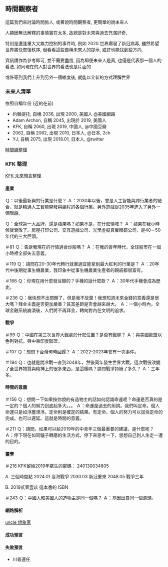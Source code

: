 ## 時間觀察者
這篇我們來討論時間旅人, 或著說時間觀察者, 更簡單的說未來人

人類因無法解釋的事情實在太多, 故總是對未來與過去充滿好奇,

特別是遭逢重大又無力控制的事件時, 例如 2020 世界爆發了新冠病毒, 雖然希望世界盡快恢復秩序,
但看看這些自稱未來人的提示, 或許也能找到些方向,

資訊請作為參考即可, 並不需要盡信, 因為即便未來人是真,
也僅是代表那一個人的看法, 如同現在的人對世界的看法也是片面的

或許等到我們上升到另外一個維度後, 就能以全新的方式理解世界

### 未來人清單
依照自稱年份 (近的在前)
* 約翰提托, 自稱 2036, 出現 2000, 美國人 @美國網路
* Adam Archon, 自稱 2045, 出現於 2019, 美國人
* KFK, 自稱 2060, 出現 2019, 中國人, @中國豆瓣
* 2062, 自稱 2062, 出現 2010, 日本人, @日本, 2ch
* YJ, 自稱 2075, 出現 2018.01, 日本人, @twitter

[時間線整理](https://docs.google.com/spreadsheets/d/1-BnhtmhT1dEziVZ3FV_ew2TGs1E4VJA8mNXq5F50FhI/edit#gid=0)

### KFK 整理
[KFK 未來預言整理](https://www.popdaily.com.tw/forum/life/660047)

#### 產業
Ｑ：以後最新興的行業是什麼？
Ａ：2030年以後，會是人工智能與跨行業者的結合，就是精通人工智能開發與編程的各個行業。另外遊戲從2035年進入了另外一個階段。

Ｑ：全球第一大品牌，還是蘋果嗎？如果不是，在什麼領域？
Ａ：蘋果在我小時候就衰敗了。房屋打印公司、交互遊戲公司、光學虛擬真實眼鏡公司，是40－50年代的三大巨頭。

＃81
Ｑ：告訴我現在的行情適合炒股嗎？
Ａ：在我的青年時代，全球股市在一個小時裡全部失去意義。

＃119
Ｑ：請問在20-30年代轉行就業適宜能拿到最大紅利的行業是？
Ａ：20年代中後期從事生機農業，我印象中從事生機農業生產者的親戚都很富有。

＃166
Ｑ：你現在用什麼發豆瓣的？手機的話什麼款？
Ａ：30年代手機會成為歷史。

＃236
Ｑ：我快想不出問題了，但是我不放棄！我想知道未來金錢的意義還是很大嗎？拜金主義是否更加嚴重？貧富差距是否會越來越大。
Ａ：一個小時內，全球金融系統崩潰後，人們將不再拜金，轉向對內在文明的追求。

#### 戰爭
＃99
Ｑ：中國在第三次世界大戰處於什麼位置？是否有戰隊？
Ａ：與美國歐盟以色列對抗。與中東印度聯盟。

＃107
Ｑ：想問下台灣何時回歸？
Ａ：2022-2023年會有一次事件。

＃194
Ｑ：也就是說冷戰一直到2048年，然後同年發生世界大戰，這次戰役改變了全世界物質與精神上的很多東西，是這樣嗎？請問戰爭持續了多久？
Ａ：三年多。

#### 時間的意義
＃156
Ｑ：想問一下如果按你說的有造物主的話如何認識命運呢？命運是否真的是一定的？個人的努力到底起多大。。。
Ａ：命運是過去的用詞。我們叫定命。個人命運只是如浮塵漂浮。定命則是確定的結果。有定命，個人的努力可以加快定命的完成。也可以遲延。這就是時間的意義。

＃211
Ｑ：請問，如果可以給2019年的中青年三個最重要的建議，是什麼呢？
Ａ：停下現在如同驢子轉磨的生活方式，停下來思考一下，思想自己到人生走一遭的目的。

#### 靈學
＃216
KFK留給2019年眾生的密碼：
240130034805

A. 三個時間點
2024.01 臺海戰爭
2030.03 新冠重來
2048.05 戰爭三年

B.  2019貳零壹玖 這本書的 ISBN

＃243
Ｑ：中國人和美國人的造物主是同一個嗎？
Ａ：基因出自同一個源頭。

#### 網路解析
[uncle 想象家](https://www.youtube.com/watch?v=bES5kL9irUs)


#### 成功預言

#### 失敗預言
- 川普連任

